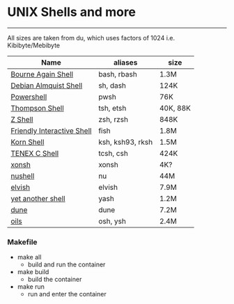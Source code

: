 # UNIX Shells and more
---
All sizes are taken from du, which uses factors of 1024 i.e. Kibibyte/Mebibyte

Name | aliases | size
---|---|---
[Bourne Again Shell](https://cgit.git.savannah.gnu.org/cgit/bash.git) | bash, rbash | 1.3M
[Debian Almquist Shell](http://gondor.apana.org.au/~herbert/dash) | sh, dash | 124K
[Powershell](https://learn.microsoft.com/en-us/powershell/scripting/install/install-debian?view=powershell-7.5) | pwsh | 76K
[Thompson Shell](https://etsh.dev/src) | tsh, etsh | 40K, 88K
[Z Shell](https://www.zsh.org) | zsh, rzsh | 848K
[Friendly Interactive Shell](https://fishshell.com) | fish | 1.8M
[Korn Shell](http://kornshell.com) | ksh, ksh93, rksh | 1.5M
[TENEX C Shell](https://www.tcsh.org) | tcsh, csh | 424K
[xonsh](https://xon.sh) | xonsh | 4K?
[nushell](https://www.nushell.sh) | nu | 44M
[elvish](https://elv.sh) | elvish | 7.9M
[yet another shell](https://github.com/magicant/yash/blob/trunk/INSTALL) | yash | 1.2M
[dune](https://github.com/adam-mcdaniel/dune) | dune | 7.2M
[oils](https://github.com/oils-for-unix/oils/blob/master/INSTALL.txt) | osh, ysh | 2.4M

### Makefile
- make all
  - build and run the container
- make build
  - build the container
- make run
  - run and enter the container
